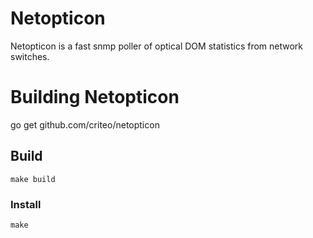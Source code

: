 Netopticon
==========

Netopticon is a fast snmp poller of optical DOM statistics from network switches.

# Building Netopticon

go get github.com/criteo/netopticon

## Build

```
make build
```

### Install

```
make
```
